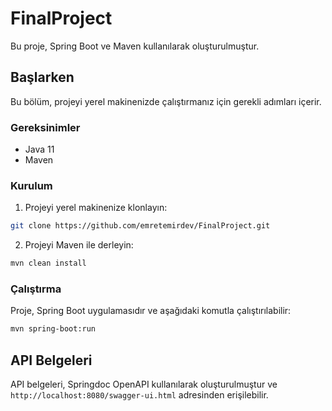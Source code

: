 # FinalProject

Bu proje, Spring Boot ve Maven kullanılarak oluşturulmuştur.

## Başlarken

Bu bölüm, projeyi yerel makinenizde çalıştırmanız için gerekli adımları içerir.

### Gereksinimler

- Java 11
- Maven

### Kurulum

1. Projeyi yerel makinenize klonlayın:

```bash
git clone https://github.com/emretemirdev/FinalProject.git
```

2. Projeyi Maven ile derleyin:

```bash
mvn clean install
```

### Çalıştırma

Proje, Spring Boot uygulamasıdır ve aşağıdaki komutla çalıştırılabilir:

```bash
mvn spring-boot:run
```

## API Belgeleri

API belgeleri, Springdoc OpenAPI kullanılarak oluşturulmuştur ve `http://localhost:8080/swagger-ui.html` adresinden erişilebilir.

